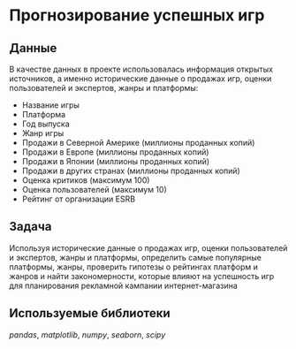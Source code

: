 # Прогнозирование успешных игр
## Данные
В качестве данных в проекте использовалась информация открытых источников, а именно исторические данные о продажах игр, оценки пользователей и экспертов, жанры и платформы:
- Название игры
- Платформа
- Год выпуска
- Жанр игры
- Продажи в Северной Америке (миллионы проданных копий)
- Продажи в Европе (миллионы проданных копий)
- Продажи в Японии (миллионы проданных копий)
- Продажи в других странах (миллионы проданных копий)
- Оценка критиков (максимум 100)
- Оценка пользователей (максимум 10)
- Рейтинг от организации ESRB
## Задача
Используя исторические данные о продажах игр, оценки пользователей и экспертов, жанры и платформы, определить самые популярные платформы, жанры, проверить гипотезы о рейтингах платформ и жанров и найти закономерности, которые влияют на успешность игр для планирования рекламной кампании интернет-магазина
## Используемые библиотеки
*pandas*, *matplotlib*, *numpy*, *seaborn*, *scipy*

